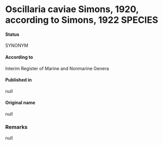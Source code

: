 # Oscillaria caviae Simons, 1920, according to Simons, 1922 SPECIES

#### Status
SYNONYM

#### According to
Interim Register of Marine and Nonmarine Genera

#### Published in
null

#### Original name
null

### Remarks
null